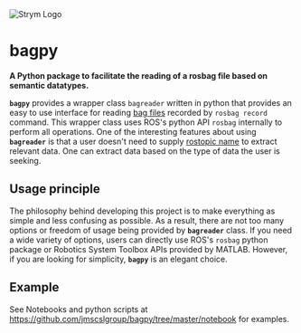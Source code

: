 <img src="https://raw.githubusercontent.com/jmscslgroup/bagpy/master/banner_bagpy.png" alt="Strym Logo" align="center"/>


# bagpy
__A Python package to facilitate the reading of a rosbag file based on semantic datatypes.__

__`bagpy`__ provides a wrapper class `bagreader` written in python that provides an easy to use interface for reading 
[bag files](http://wiki.ros.org/Bags) recorded by `rosbag record` command. This wrapper class uses ROS's python API `rosbag`
internally to perform all operations. One of the interesting features about using __`bagreader`__ is that a user doesn't 
need to supply [rostopic name](http://wiki.ros.org/rostopic) to extract relevant data. One can extract data based on the 
type of data the user is seeking.

## Usage principle
The philosophy behind developing this project is to make everything as simple and less confusing as possible. 
As a result, there are not too many options or freedom of usage being provided by __`bagreader`__ class. 
If you need a wide variety of options, users can directly use ROS's `rosbag` python package or 
Robotics System Toolbox APIs provided by MATLAB. However, if you are looking for simplicity, __`bagpy`__ is an
elegant choice.

## Example
See Notebooks and python scripts at https://github.com/jmscslgroup/bagpy/tree/master/notebook for examples.
